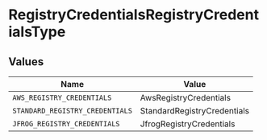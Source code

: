 # RegistryCredentialsRegistryCredentialsType


## Values

| Name                            | Value                           |
| ------------------------------- | ------------------------------- |
| `AWS_REGISTRY_CREDENTIALS`      | AwsRegistryCredentials          |
| `STANDARD_REGISTRY_CREDENTIALS` | StandardRegistryCredentials     |
| `JFROG_REGISTRY_CREDENTIALS`    | JfrogRegistryCredentials        |